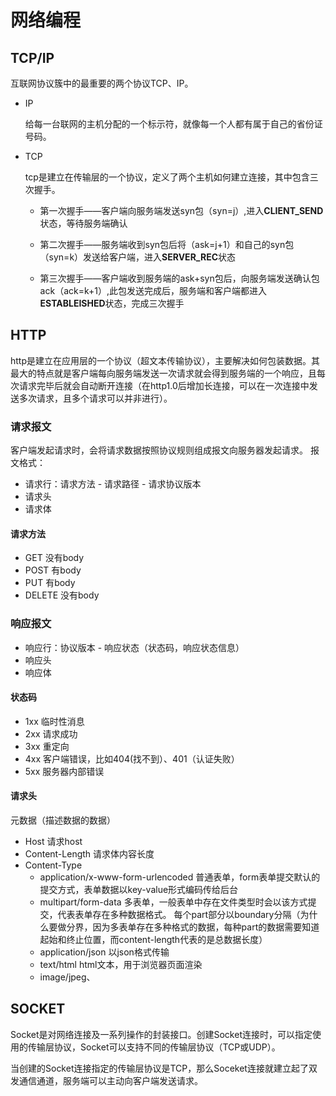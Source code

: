 # 网络编程

## TCP/IP

互联网协议簇中的最重要的两个协议TCP、IP。

- IP

  给每一台联网的主机分配的一个标示符，就像每一个人都有属于自己的省份证号码。

- TCP

  tcp是建立在传输层的一个协议，定义了两个主机如何建立连接，其中包含三次握手。

  - 第一次握手——客户端向服务端发送syn包（syn=j）,进入**CLIENT_SEND**状态，等待服务端确认

  - 第二次握手——服务端收到syn包后将（ask=j+1）和自己的syn包（syn=k）发送给客户端，进入**SERVER_REC**状态
  - 第三次握手——客户端收到服务端的ask+syn包后，向服务端发送确认包ack（ack=k+1）,此包发送完成后，服务端和客户端都进入**ESTABLEISHED**状态，完成三次握手



## HTTP

http是建立在应用层的一个协议（超文本传输协议），主要解决如何包装数据。其最大的特点就是客户端每向服务端发送一次请求就会得到服务端的一个响应，且每次请求完毕后就会自动断开连接（在http1.0后增加长连接，可以在一次连接中发送多次请求，且多个请求可以并非进行）。
### 请求报文
客户端发起请求时，会将请求数据按照协议规则组成报文向服务器发起请求。
报文格式：
* 请求行：请求方法 - 请求路径 - 请求协议版本
* 请求头
* 请求体

#### 请求方法
* GET
没有body
* POST
有body
* PUT
有body
* DELETE
没有body

### 响应报文
* 响应行：协议版本 - 响应状态（状态码，响应状态信息）
* 响应头
* 响应体

#### 状态码
* 1xx 临时性消息
* 2xx 请求成功
* 3xx 重定向
* 4xx 客户端错误，比如404(找不到）、401（认证失败）
* 5xx 服务器内部错误

#### 请求头
元数据（描述数据的数据）
* Host 
请求host
* Content-Length
请求体内容长度
* Content-Type
    * application/x-www-form-urlencoded
      普通表单，form表单提交默认的提交方式，表单数据以key-value形式编码传给后台
    * multipart/form-data
      多表单，一般表单中存在文件类型时会以该方式提交，代表表单存在多种数据格式。
      每个part部分以boundary分隔（为什么要做分界，因为多表单存在多种格式的数据，每种part的数据需要知道起始和终止位置，而content-length代表的是总数据长度）
    * application/json
      以json格式传输
    * text/html
      html文本，用于浏览器页面渲染
    * image/jpeg、


## SOCKET

Socket是对网络连接及一系列操作的封装接口。创建Socket连接时，可以指定使用的传输层协议，Socket可以支持不同的传输层协议（TCP或UDP）。

当创建的Socket连接指定的传输层协议是TCP，那么Soceket连接就建立起了双发通信通道，服务端可以主动向客户端发送请求。
